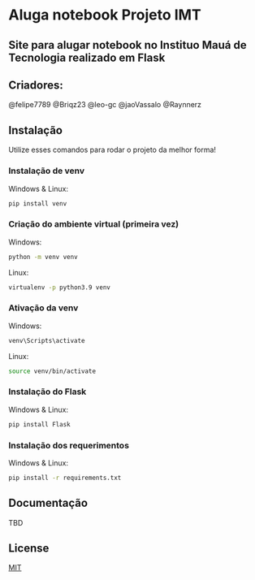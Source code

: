 

# Aluga notebook Projeto IMT
## Site para alugar notebook no Instituo Mauá de Tecnologia realizado em Flask


## Criadores:
@felipe7789
@Briqz23
@leo-gc
@jaoVassalo
@Raynnerz

## Instalação

Utilize esses comandos para rodar o projeto da melhor forma!
### Instalação de venv
Windows & Linux:
```bash
pip install venv
```
### Criação do ambiente virtual (primeira vez)

Windows:
```bash
python -m venv venv
```
Linux:
```bash
virtualenv -p python3.9 venv
```
### Ativação da venv

Windows:
```bash
venv\Scripts\activate
```
Linux:
```bash
source venv/bin/activate 
```
### Instalação do Flask
Windows & Linux:
```bash
pip install Flask
```
### Instalação dos requerimentos
Windows & Linux:
```bash
pip install -r requirements.txt
```
## Documentação
TBD
## License

[MIT](https://choosealicense.com/licenses/mit/)
